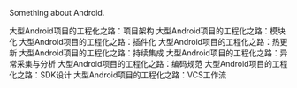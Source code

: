 Something about Android.

大型Android项目的工程化之路：项目架构
大型Android项目的工程化之路：模块化
大型Android项目的工程化之路：插件化
大型Android项目的工程化之路：热更新
大型Android项目的工程化之路：持续集成
大型Android项目的工程化之路：异常采集与分析
大型Android项目的工程化之路：编码规范
大型Android项目的工程化之路：SDK设计
大型Android项目的工程化之路：VCS工作流